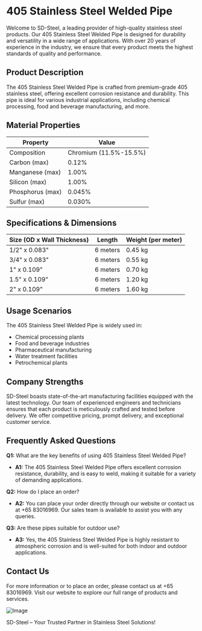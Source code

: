 # 405 Stainless Steel Welded Pipe

Welcome to SD-Steel, a leading provider of high-quality stainless steel products. Our 405 Stainless Steel Welded Pipe is designed for durability and versatility in a wide range of applications. With over 20 years of experience in the industry, we ensure that every product meets the highest standards of quality and performance.

## Product Description

The 405 Stainless Steel Welded Pipe is crafted from premium-grade 405 stainless steel, offering excellent corrosion resistance and durability. This pipe is ideal for various industrial applications, including chemical processing, food and beverage manufacturing, and more.

## Material Properties

| Property                | Value                    |
|-------------------------|--------------------------|
| Composition             | Chromium (11.5%-15.5%)   |
| Carbon (max)            | 0.12%                    |
| Manganese (max)         | 1.00%                    |
| Silicon (max)           | 1.00%                    |
| Phosphorus (max)        | 0.045%                   |
| Sulfur (max)            | 0.030%                   |

## Specifications & Dimensions

| Size (OD x Wall Thickness) | Length       | Weight (per meter) |
|----------------------------|--------------|--------------------|
| 1/2" x 0.083"              | 6 meters     | 0.45 kg            |
| 3/4" x 0.083"              | 6 meters     | 0.55 kg            |
| 1" x 0.109"                | 6 meters     | 0.70 kg            |
| 1.5" x 0.109"              | 6 meters     | 1.20 kg            |
| 2" x 0.109"                | 6 meters     | 1.60 kg            |

## Usage Scenarios

The 405 Stainless Steel Welded Pipe is widely used in:

- Chemical processing plants
- Food and beverage industries
- Pharmaceutical manufacturing
- Water treatment facilities
- Petrochemical plants

## Company Strengths

SD-Steel boasts state-of-the-art manufacturing facilities equipped with the latest technology. Our team of experienced engineers and technicians ensures that each product is meticulously crafted and tested before delivery. We offer competitive pricing, prompt delivery, and exceptional customer service.

## Frequently Asked Questions

**Q1:** What are the key benefits of using 405 Stainless Steel Welded Pipe?
- **A1:** The 405 Stainless Steel Welded Pipe offers excellent corrosion resistance, durability, and is easy to weld, making it suitable for a variety of demanding applications.

**Q2:** How do I place an order?
- **A2:** You can place your order directly through our website or contact us at +65 83016969. Our sales team is available to assist you with any queries.

**Q3:** Are these pipes suitable for outdoor use?
- **A3:** Yes, the 405 Stainless Steel Welded Pipe is highly resistant to atmospheric corrosion and is well-suited for both indoor and outdoor applications.

## Contact Us

For more information or to place an order, please contact us at +65 83016969. Visit our website to explore our full range of products and services.

![Image](https://github.com/user-attachments/assets/2567258e-e124-4816-932d-1809bd27ef0b)

SD-Steel – Your Trusted Partner in Stainless Steel Solutions!